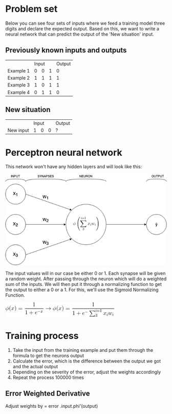 <h1>Problem set</h1>
Below you can see four sets of inputs where we feed a training model three digits and declare the expected output. Based on this, we want to write a neural network that can predict the output of the 'New situation' input.

<h2>Previously known inputs and outputs</h2>
<table>
<tr>
  <td>
  </td>
  <td colspan="3">
  Input
  </td>
  <td>
  Output
  </td>
</tr>
<tr>
  <td>
  Example 1
  </td>
  <td>
  0
  </td>
  <td>
  0
  </td>
  <td>
  1
  </td>
  <td>
  0
  </td>
</tr>
<tr>
  <td>
  Example 2
  </td>
  <td>
  1
  </td>
  <td>
  1
  </td>
  <td>
  1
  </td>
  <td>
  1
  </td>
</tr>
<tr>
  <td>
  Example 3
  </td>
  <td>
  1
  </td>
  <td>
  0
  </td>
  <td>
  1
  </td>
  <td>
  1
  </td>
</tr>
<tr>
  <td>
  Example 4
  </td>
  <td>
  0
  </td>
  <td>
  1
  </td>
  <td>
  1
  </td>
  <td>
  0
  </td>
</tr>
</table>
<h2>New situation</h2>
<table>
<tr>
  <td>
  </td>
  <td colspan="3">
  Input
  </td>
  <td>
  Output
  </td>
</tr>
<tr>
  <td>
  New input
  </td>
  <td>
  1
  </td>
  <td>
  0
  </td>
  <td>
  0
  </td>
  <td>
  ?
  </td>
</tr>
</table>

<h1>Perceptron neural network</h1>
<p>This network won't have any hidden layers and will look like this:</p>
<img src="docs/perceptron.png">
<p>The input values will in our case be either 0 or 1. Each synapse will be given a random weight. After passing through the neuron which will do a weighted sum of the inputs. We will then put it through a normalizing function to get the output to either a 0 or a 1. For this, we'll use the Sigmoid Normalizing Function.</p>
<img src="docs/sigmoid-normalizing-function.png">

<h1>Training process</h1>
<ol>
    <li>Take the input from the training example and put them through the formula to get the neurons output</li>
    <li>Calculate the error, which is the difference between the output we got and the actual output</li>
    <li>Depending on the severity of the error, adjust the weights accordingly</li>
    <li>Repeat the process 100000 times</li>
</ol>
<h2>Error Weighted Derivative</h2>
<p>Adjust weights by = error .input.phi'(output)</p>
